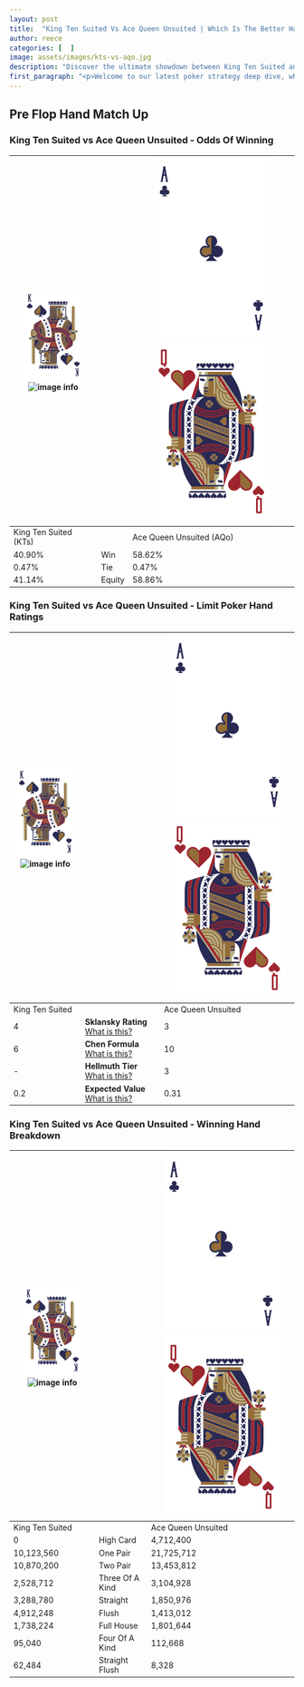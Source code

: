 ```yaml
---
layout: post
title:  "King Ten Suited Vs Ace Queen Unsuited | Which Is The Better Hand In Poker? A Complete Guide"
author: reece
categories: [  ]
image: assets/images/kts-vs-aqo.jpg
description: "Discover the ultimate showdown between King Ten Suited and Ace Queen Unsuited in poker! Uncover the odds, strategies, and scenarios where one hand triumphs over the other. Get ready to up your poker game with this thrilling analysis."
first_paragraph: "<p>Welcome to our latest poker strategy deep dive, where we're pitting two distinct hands against each other in a high-stakes showdown: King Ten Suited vs Ace Queen Unsuited.</p><p>In the dynamic world of poker, every decision counts, and knowing which hand holds the upper hand is key to your success at the table.</p><p>In this article, we'll dissect these two hands, explore the scenarios where one dominates the other, and equip you with the knowledge to make strategic choices that can tip the odds in your favor.</p><p>Get ready to unravel the intriguing dynamics of these poker hands and elevate your game to new heights.</p>"
---
```




[comment]: # (sp0)

## Pre Flop Hand Match Up

<div class="table hand-ratings" markdown="1"> 



### King Ten Suited vs Ace Queen Unsuited - Odds Of Winning


    
| ![image info](assets/images/hand1/K.png) ![image info](assets/images/hand1/Ts.png) |  | ![image info](assets/images/hand2/A.png) ![image info](assets/images/hand2/Qo.png) |
| -------- | -------- | -------- |
| King Ten Suited (KTs) |  | Ace Queen Unsuited (AQo) |
| 40.90% | Win | 58.62% |
| 0.47% | Tie | 0.47% |
| 41.14% | Equity | 58.86% |




[comment]: # (sp1)



### King Ten Suited vs Ace Queen Unsuited - Limit Poker Hand Ratings


    
| ![image info](assets/images/hand1/K.png) ![image info](assets/images/hand1/Ts.png) |  | ![image info](assets/images/hand2/A.png) ![image info](assets/images/hand2/Qo.png) |
| -------- | -------- | -------- |
| King Ten Suited |  | Ace Queen Unsuited |
| 4 | **Sklansky Rating** [What is this?](/sklansky-rating-explained) | 3 |
| 6 | **Chen Formula** [What is this?](/chen-formula-explained) | 10 |
| - | **Hellmuth Tier** [What is this?](/Hellmuth-tier-explained) | 3 |
| 0.2 | **Expected Value** [What is this?](/expected-value-explained) | 0.31 |




[comment]: # (sp2)



### King Ten Suited vs Ace Queen Unsuited - Winning Hand Breakdown


    
| ![image info](assets/images/hand1/K.png) ![image info](assets/images/hand1/Ts.png) |  | ![image info](assets/images/hand2/A.png) ![image info](assets/images/hand2/Qo.png) |
| -------- | -------- | -------- |
| King Ten Suited |  | Ace Queen Unsuited |
| 0 | High Card | 4,712,400 |
| 10,123,560 | One Pair | 21,725,712 |
| 10,870,200 | Two Pair | 13,453,812 |
| 2,528,712 | Three Of A Kind | 3,104,928 |
| 3,288,780 | Straight | 1,850,976 |
| 4,912,248 | Flush | 1,413,012 |
| 1,738,224 | Full House | 1,801,644 |
| 95,040 | Four Of A Kind | 112,668 |
| 62,484 | Straight Flush | 8,328 |




[comment]: # (sp3)



</div>

[comment]: # (sp4)



[comment]: # (sp5)

